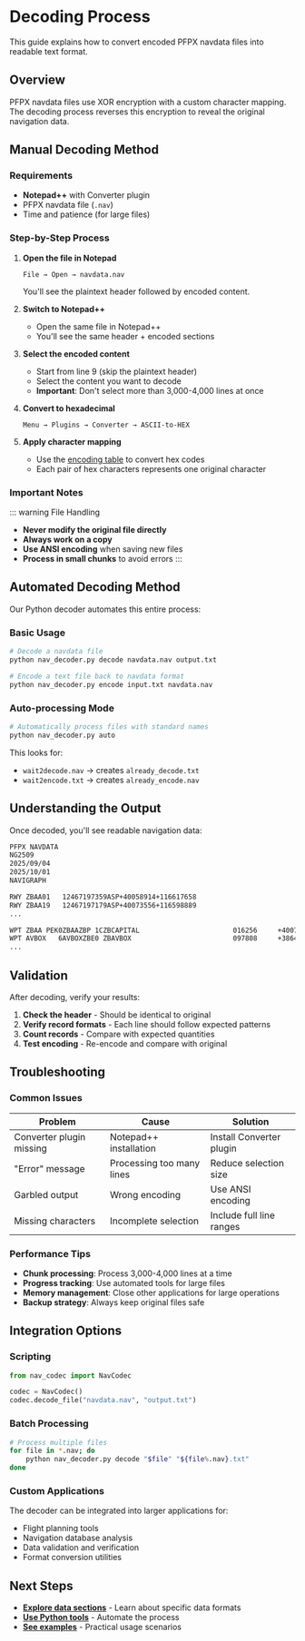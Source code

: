 # Decoding Process

This guide explains how to convert encoded PFPX navdata files into readable text format.

## Overview

PFPX navdata files use XOR encryption with a custom character mapping. The decoding process reverses this encryption to reveal the original navigation data.

## Manual Decoding Method

### Requirements
- **Notepad++** with Converter plugin
- PFPX navdata file (`.nav`)
- Time and patience (for large files)

### Step-by-Step Process

1. **Open the file in Notepad**
   ```
   File → Open → navdata.nav
   ```
   You'll see the plaintext header followed by encoded content.

2. **Switch to Notepad++**
   - Open the same file in Notepad++
   - You'll see the same header + encoded sections

3. **Select the encoded content**
   - Start from line 9 (skip the plaintext header)
   - Select the content you want to decode
   - **Important**: Don't select more than 3,000-4,000 lines at once

4. **Convert to hexadecimal**
   ```
   Menu → Plugins → Converter → ASCII-to-HEX
   ```

5. **Apply character mapping**
   - Use the [encoding table](./encoding-table.md) to convert hex codes
   - Each pair of hex characters represents one original character

### Important Notes

::: warning File Handling
- **Never modify the original file directly**
- **Always work on a copy**
- **Use ANSI encoding** when saving new files
- **Process in small chunks** to avoid errors
:::

## Automated Decoding Method

Our Python decoder automates this entire process:

### Basic Usage

```bash
# Decode a navdata file
python nav_decoder.py decode navdata.nav output.txt

# Encode a text file back to navdata format  
python nav_decoder.py encode input.txt navdata.nav
```

### Auto-processing Mode

```bash
# Automatically process files with standard names
python nav_decoder.py auto
```

This looks for:
- `wait2decode.nav` → creates `already_decode.txt`
- `wait2encode.txt` → creates `already_encode.nav`

## Understanding the Output

Once decoded, you'll see readable navigation data:

```txt
PFPX NAVDATA
NG2509
2025/09/04
2025/10/01
NAVIGRAPH

RWY ZBAA01   12467197359ASP+40058914+116617658
RWY ZBAA19   12467197179ASP+40073556+116598889
...

WPT ZBAA PEK0ZBAAZBP 1CZBCAPITAL                       016256     +40073333+116598333+0011612467ZBPE    9850
WPT AVBOX   6AVBOXZBE0 ZBAVBOX                         097808     +38647778+116378056+0000000000ZBPE   
...
```

## Validation

After decoding, verify your results:

1. **Check the header** - Should be identical to original
2. **Verify record formats** - Each line should follow expected patterns
3. **Count records** - Compare with expected quantities
4. **Test encoding** - Re-encode and compare with original

## Troubleshooting

### Common Issues

| Problem | Cause | Solution |
|---------|-------|----------|
| Converter plugin missing | Notepad++ installation | Install Converter plugin |
| "Error" message | Processing too many lines | Reduce selection size |
| Garbled output | Wrong encoding | Use ANSI encoding |
| Missing characters | Incomplete selection | Include full line ranges |

### Performance Tips

- **Chunk processing**: Process 3,000-4,000 lines at a time
- **Progress tracking**: Use automated tools for large files
- **Memory management**: Close other applications for large operations
- **Backup strategy**: Always keep original files safe

## Integration Options

### Scripting
```python
from nav_codec import NavCodec

codec = NavCodec()
codec.decode_file("navdata.nav", "output.txt")
```

### Batch Processing
```bash
# Process multiple files
for file in *.nav; do
    python nav_decoder.py decode "$file" "${file%.nav}.txt"
done
```

### Custom Applications
The decoder can be integrated into larger applications for:
- Flight planning tools
- Navigation database analysis
- Data validation and verification
- Format conversion utilities

## Next Steps

- **[Explore data sections](./runways.md)** - Learn about specific data formats
- **[Use Python tools](../tools/python-decoder.md)** - Automate the process
- **[See examples](../tools/examples.md)** - Practical usage scenarios
